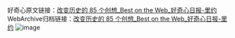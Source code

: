 好奇心原文链接：[改变历史的 85 个创想_Best on the Web_好奇心日报-里约](https://www.qdaily.com/articles/4135.html)
WebArchive归档链接：[改变历史的 85 个创想_Best on the Web_好奇心日报-里约](http://web.archive.org/web/20190623153818/https://www.qdaily.com/articles/4135.html)
![image](http://ww3.sinaimg.cn/large/007d5XDpgy1g3veueuoxuj30u01c9qjr)